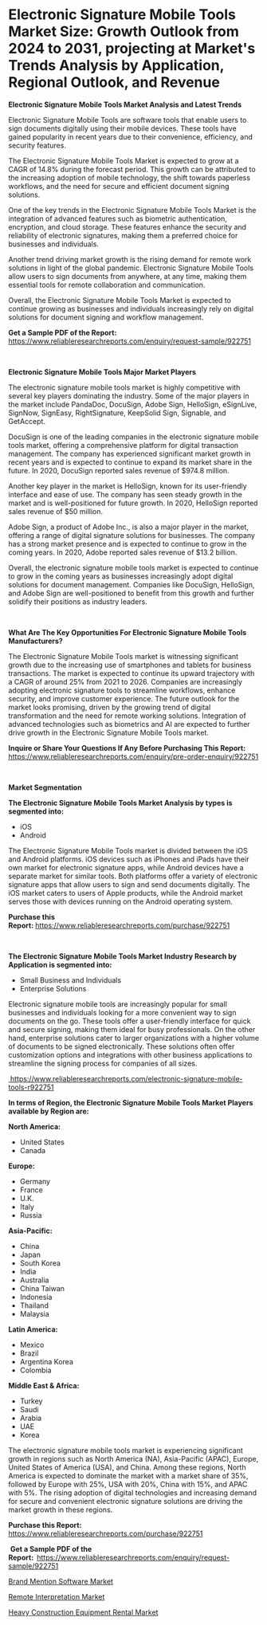 <p><h1>Electronic Signature Mobile Tools Market Size: Growth Outlook from 2024 to 2031, projecting at Market's Trends Analysis by Application, Regional Outlook, and Revenue</h1></p><p><strong>Electronic Signature Mobile Tools Market Analysis and Latest Trends</strong></p>
<p><p>Electronic Signature Mobile Tools are software tools that enable users to sign documents digitally using their mobile devices. These tools have gained popularity in recent years due to their convenience, efficiency, and security features.</p><p>The Electronic Signature Mobile Tools Market is expected to grow at a CAGR of 14.8% during the forecast period. This growth can be attributed to the increasing adoption of mobile technology, the shift towards paperless workflows, and the need for secure and efficient document signing solutions.</p><p>One of the key trends in the Electronic Signature Mobile Tools Market is the integration of advanced features such as biometric authentication, encryption, and cloud storage. These features enhance the security and reliability of electronic signatures, making them a preferred choice for businesses and individuals.</p><p>Another trend driving market growth is the rising demand for remote work solutions in light of the global pandemic. Electronic Signature Mobile Tools allow users to sign documents from anywhere, at any time, making them essential tools for remote collaboration and communication.</p><p>Overall, the Electronic Signature Mobile Tools Market is expected to continue growing as businesses and individuals increasingly rely on digital solutions for document signing and workflow management.</p></p>
<p><strong>Get a Sample PDF of the Report:&nbsp;</strong> <a href="https://www.reliableresearchreports.com/enquiry/request-sample/922751">https://www.reliableresearchreports.com/enquiry/request-sample/922751</a></p>
<p>&nbsp;</p>
<p><strong>Electronic Signature Mobile Tools Major Market Players</strong></p>
<p><p>The electronic signature mobile tools market is highly competitive with several key players dominating the industry. Some of the major players in the market include PandaDoc, DocuSign, Adobe Sign, HelloSign, eSignLive, SignNow, SignEasy, RightSignature, KeepSolid Sign, Signable, and GetAccept.</p><p>DocuSign is one of the leading companies in the electronic signature mobile tools market, offering a comprehensive platform for digital transaction management. The company has experienced significant market growth in recent years and is expected to continue to expand its market share in the future. In 2020, DocuSign reported sales revenue of $974.8 million.</p><p>Another key player in the market is HelloSign, known for its user-friendly interface and ease of use. The company has seen steady growth in the market and is well-positioned for future growth. In 2020, HelloSign reported sales revenue of $50 million.</p><p>Adobe Sign, a product of Adobe Inc., is also a major player in the market, offering a range of digital signature solutions for businesses. The company has a strong market presence and is expected to continue to grow in the coming years. In 2020, Adobe reported sales revenue of $13.2 billion.</p><p>Overall, the electronic signature mobile tools market is expected to continue to grow in the coming years as businesses increasingly adopt digital solutions for document management. Companies like DocuSign, HelloSign, and Adobe Sign are well-positioned to benefit from this growth and further solidify their positions as industry leaders.</p></p>
<p>&nbsp;</p>
<p><strong>What Are The Key Opportunities For Electronic Signature Mobile Tools Manufacturers?</strong></p>
<p><p>The Electronic Signature Mobile Tools market is witnessing significant growth due to the increasing use of smartphones and tablets for business transactions. The market is expected to continue its upward trajectory with a CAGR of around 25% from 2021 to 2026. Companies are increasingly adopting electronic signature tools to streamline workflows, enhance security, and improve customer experience. The future outlook for the market looks promising, driven by the growing trend of digital transformation and the need for remote working solutions. Integration of advanced technologies such as biometrics and AI are expected to further drive growth in the Electronic Signature Mobile Tools market.</p></p>
<p><strong>Inquire or Share Your Questions If Any Before Purchasing This Report:</strong> <a href="https://www.reliableresearchreports.com/enquiry/pre-order-enquiry/922751">https://www.reliableresearchreports.com/enquiry/pre-order-enquiry/922751</a></p>
<p>&nbsp;</p>
<p><strong>Market Segmentation</strong></p>
<p><strong>The Electronic Signature Mobile Tools Market Analysis by types is segmented into:</strong></p>
<p><ul><li>iOS</li><li>Android</li></ul></p>
<p><p>The Electronic Signature Mobile Tools market is divided between the iOS and Android platforms. iOS devices such as iPhones and iPads have their own market for electronic signature apps, while Android devices have a separate market for similar tools. Both platforms offer a variety of electronic signature apps that allow users to sign and send documents digitally. The iOS market caters to users of Apple products, while the Android market serves those with devices running on the Android operating system.</p></p>
<p><strong>Purchase this Report:&nbsp;</strong><a href="https://www.reliableresearchreports.com/purchase/922751">https://www.reliableresearchreports.com/purchase/922751</a></p>
<p>&nbsp;</p>
<p><strong>The Electronic Signature Mobile Tools Market Industry Research by Application is segmented into:</strong></p>
<p><ul><li>Small Business and Individuals</li><li>Enterprise Solutions</li></ul></p>
<p><p>Electronic signature mobile tools are increasingly popular for small businesses and individuals looking for a more convenient way to sign documents on the go. These tools offer a user-friendly interface for quick and secure signing, making them ideal for busy professionals. On the other hand, enterprise solutions cater to larger organizations with a higher volume of documents to be signed electronically. These solutions often offer customization options and integrations with other business applications to streamline the signing process for companies of all sizes.</p></p>
<p><a href="https://www.reliableresearchreports.com/electronic-signature-mobile-tools-r922751">&nbsp;https://www.reliableresearchreports.com/electronic-signature-mobile-tools-r922751</a></p>
<p><strong>In terms of Region, the Electronic Signature Mobile Tools Market Players available by Region are:</strong></p>
<p>
    <p> <strong> North America: </strong>
        <ul>
            <li>United States</li>
            <li>Canada</li>
        </ul>
        </p> 
    <p> <strong> Europe: </strong>
        <ul>
            <li>Germany</li>
            <li>France</li>
            <li>U.K.</li>
            <li>Italy</li>
            <li>Russia</li>
        </ul>
        </p> 
    <p> <strong> Asia-Pacific: </strong>
        <ul>
            <li>China</li>
            <li>Japan</li>
            <li>South Korea</li>
            <li>India</li>
            <li>Australia</li>
            <li>China Taiwan</li>
            <li>Indonesia</li>
            <li>Thailand</li>
            <li>Malaysia</li>
        </ul>
        </p> 
    <p> <strong> Latin America: </strong>
        <ul>
            <li>Mexico</li>
            <li>Brazil</li>
            <li>Argentina Korea</li>
            <li>Colombia</li>
        </ul>
        </p> 
    <p> <strong> Middle East & Africa: </strong>
        <ul>
            <li>Turkey</li>
            <li>Saudi</li>
            <li>Arabia</li>
            <li>UAE</li>
            <li>Korea</li>
        </ul>
    </p>
    </p>
<p><p>The electronic signature mobile tools market is experiencing significant growth in regions such as North America (NA), Asia-Pacific (APAC), Europe, United States of America (USA), and China. Among these regions, North America is expected to dominate the market with a market share of 35%, followed by Europe with 25%, USA with 20%, China with 15%, and APAC with 5%. The rising adoption of digital technologies and increasing demand for secure and convenient electronic signature solutions are driving the market growth in these regions.</p></p>
<p><strong>Purchase this Report: </strong><a href="https://www.reliableresearchreports.com/purchase/922751">https://www.reliableresearchreports.com/purchase/922751</a></p>
<p>&nbsp;<strong>Get a Sample PDF of the Report:&nbsp;&nbsp;</strong><a href="https://www.reliableresearchreports.com/enquiry/request-sample/922751">https://www.reliableresearchreports.com/enquiry/request-sample/922751</a></p>
<p><strong></strong></p>
<p><p><a href="https://www.linkedin.com/pulse/brand-mention-software-market-outlook-industry-overview-forecast-emnef?trackingId=VM1YFh7MT5b%2Fd%2FzqDyvaFQ%3D%3D">Brand Mention Software Market</a></p><p><a href="https://www.linkedin.com/pulse/remote-interpretation-market-trends-analysis-forecasted-period-omuye?trackingId=fwZY7v788OAuOG%2B%2FuYGDXA%3D%3D">Remote Interpretation Market</a></p><p><a href="https://www.linkedin.com/pulse/decoding-heavy-construction-equipment-rental-market-metrics-z2dge?trackingId=JSBF6StOYg6N3vmUiejDMw%3D%3D">Heavy Construction Equipment Rental Market</a></p></p>